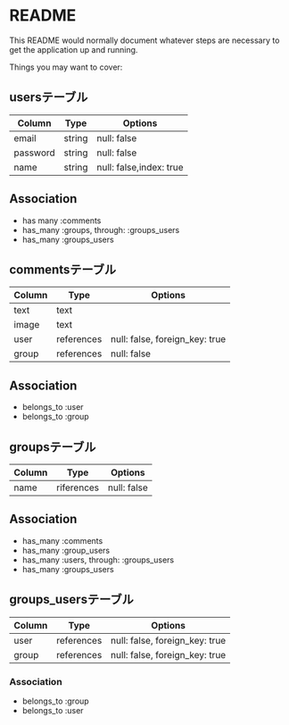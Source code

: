 # README

This README would normally document whatever steps are necessary to get the
application up and running.

Things you may want to cover:

## usersテーブル
|Column|Type|Options|
|------|----|-------|
|email|string|null: false|
|password|string|null: false|
|name|string|null: false,index: true|

## Association
 - has many :comments
 - has_many :groups, through: :groups_users
 - has_many :groups_users

## commentsテーブル
|Column|Type|Options|
|------|----|-------|
|text|text||
|image|text||
|user|references|null: false, foreign_key: true|
|group|references|null: false|

## Association
- belongs_to :user
- belongs_to :group

## groupsテーブル
|Column|Type|Options|
|------|----|-------|
|name|riferences|null: false|

## Association
- has_many :comments
- has_many :group_users
- has_many :users,  through:  :groups_users
- has_many :groups_users


## groups_usersテーブル
|Column|Type|Options|
|------|----|-------|
|user|references|null: false, foreign_key: true|
|group|references|null: false, foreign_key: true|

### Association
- belongs_to :group
- belongs_to :user